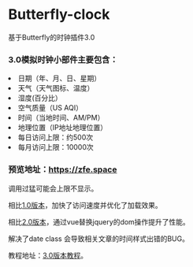 # Butterfly-clock
基于Butterfly的时钟插件3.0
<h3>3.0模拟时钟小部件主要包含：</h3>
<li>日期（年、月、日、星期）</li>
<li>天气（天气图标、温度）</li>
<li>湿度(百分比）</li>
<li>空气质量（US AQI）</li>
<li>时间（当地时间、AM/PM）</li>
<li>地理位置（IP地址地理位置）</li>
<li>每日访问上限：约500次</li>
<li>每月访问上限：10000次</li>
<h3>预览地址：<a target="_blank" href="https://zfe.space">https://zfe.space</a></h3>
<p>调用过猛可能会上限不显示。</p>

<p>相比<a target="_blank" href="https://zfe.space/2020/08/16/2020-08-16-1/">1.0版本</a>，加快了访问速度并优化了加载效果。</p>
<p>相比<a target="_blank" href="https://zfe.space/2020/08/31/2020-08-31-1/">2.0版本</a>，通过vue替换jquery的dom操作提升了性能。</p>
<p>解决了date class 会导致相关文章的时间样式出错的BUG。</p>
<p>教程地址：<a target="_blank" href="https://zfe.space/2020/08/16/2020-10-16-1/">3.0版本教程</a>。</p>
